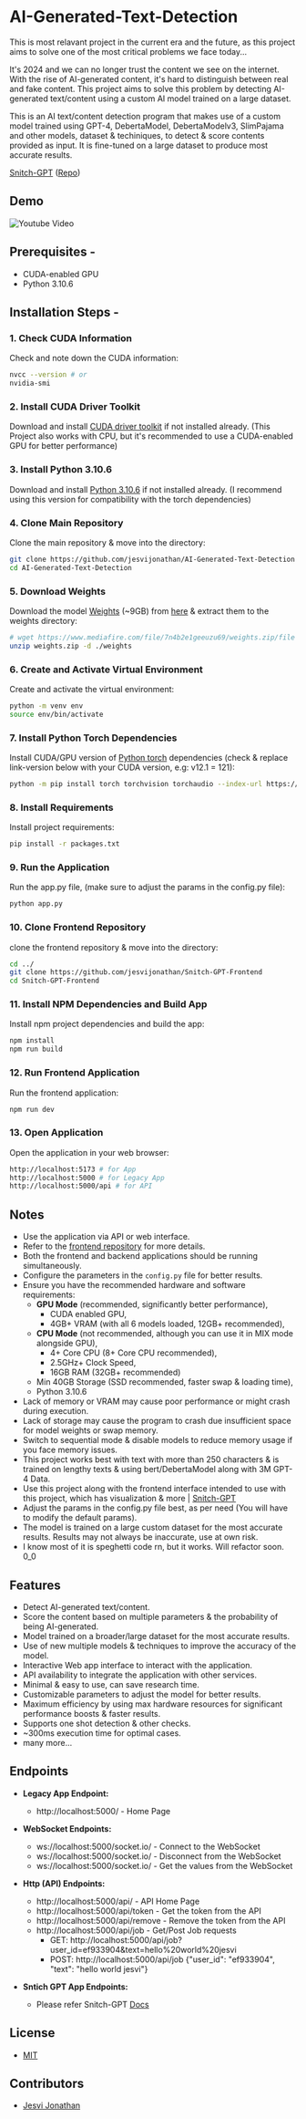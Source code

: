 # AI-Generated-Text-Detection

This is most relavant project in the current era and the future, as this project aims to solve one of the most critical problems we face today...

It's 2024 and we can no longer trust the content we see on the internet. With the rise of AI-generated content, it's hard to distinguish between real and fake content. This project aims to solve this problem by detecting AI-generated text/content using a custom AI model trained on a large dataset.

This is an AI text/content detection program that makes use of a custom model trained using GPT-4, DebertaModel, DebertaModelv3, SlimPajama and other models, dataset & techiniques, to detect & score contents provided as input. It is fine-tuned on a large dataset to produce most accurate results.

[Snitch-GPT](https://snitch-gpt.vercel.app) ([Repo](https://github.com/jesvijonathan/Snitch-GPT-Frontend))

## Demo

![Youtube Video](https://img.youtube.com/vi/1Q1Q1Q1Q1Q1/maxresdefault.jpg)

## Prerequisites -

- CUDA-enabled GPU
- Python 3.10.6

## Installation Steps -

### 1. Check CUDA Information

Check and note down the CUDA information:

```bash
nvcc --version # or
nvidia-smi
```

### 2. Install CUDA Driver Toolkit

Download and install [CUDA driver toolkit](https://developer.nvidia.com/cuda-toolkit) if not installed already.
(This Project also works with CPU, but it's recommended to use a CUDA-enabled GPU for better performance)

### 3. Install Python 3.10.6

Download and install [Python 3.10.6](https://www.python.org/downloads/release/python-3106) if not installed already.
(I recommend using this version for compatibility with the torch dependencies)

### 4. Clone Main Repository

Clone the main repository & move into the directory:

```bash
git clone https://github.com/jesvijonathan/AI-Generated-Text-Detection
cd AI-Generated-Text-Detection
```

### 5. Download Weights

Download the model [Weights](https://www.mediafire.com/file/7n4b2e1geeuzu69/weights.zip/file) (~9GB) from [here](https://www.mediafire.com/file/7n4b2e1geeuzu69/weights.zip/file) & extract them to the weights directory:

```bash
# wget https://www.mediafire.com/file/7n4b2e1geeuzu69/weights.zip/file -O weights.zip
unzip weights.zip -d ./weights
```

### 6. Create and Activate Virtual Environment

Create and activate the virtual environment:

```bash
python -m venv env
source env/bin/activate
```

### 7. Install Python Torch Dependencies

Install CUDA/GPU version of [Python torch](https://pytorch.org/get-started/locally/) dependencies (check & replace link-version below with your CUDA version, e.g: v12.1 = 121):

```bash
python -m pip install torch torchvision torchaudio --index-url https://download.pytorch.org/whl/cu121
```

### 8. Install Requirements

Install project requirements:

```bash
pip install -r packages.txt
```

### 9. Run the Application

Run the app.py file,
(make sure to adjust the params in the config.py file):

```bash
python app.py
```

### 10. Clone Frontend Repository

clone the frontend repository & move into the directory:

```bash
cd ../
git clone https://github.com/jesvijonathan/Snitch-GPT-Frontend
cd Snitch-GPT-Frontend
```

### 11. Install NPM Dependencies and Build App

Install npm project dependencies and build the app:

```bash
npm install
npm run build
```

### 12. Run Frontend Application

Run the frontend application:

```bash
npm run dev
```

### 13. Open Application

Open the application in your web browser:

```bash
http://localhost:5173 # for App
http://localhost:5000 # for Legacy App
http://localhost:5000/api # for API
```

## Notes

- Use the application via API or web interface.
- Refer to the [frontend repository](https://github.com/jesvijonathan/Snitch-GPT-Frontend) for more details.
- Both the frontend and backend applications should be running simultaneously.
- Configure the parameters in the `config.py` file for better results.
- Ensure you have the recommended hardware and software requirements:
  - **GPU Mode** (recommended, significantly better performance),
    - CUDA enabled GPU,
    - 4GB+ VRAM (with all 6 models loaded, 12GB+ recommended),
  - **CPU Mode** (not recommended, although you can use it in MIX mode alongside GPU),
    - 4+ Core CPU (8+ Core CPU recommended),
    - 2.5GHz+ Clock Speed,
    - 16GB RAM (32GB+ recommended)
  - Min 40GB Storage (SSD recommended, faster swap & loading time),
  - Python 3.10.6
- Lack of memory or VRAM may cause poor performance or might crash during execution.
- Lack of storage may cause the program to crash due insufficient space for model weights or swap memory.
- Switch to sequential mode & disable models to reduce memory usage if you face memory issues.
  <br>
- This project works best with text with more than 250 characters & is trained on lengthy texts & using bert/DebertaModel along with 3M GPT-4 Data.
- Use this project along with the frontend interface intended to use with this project, which has visualization & more | [Snitch-GPT](https://snitch-gpt.vercel.app)
- Adjust the params in the config.py file best, as per need (You will have to modify the default params).
- The model is trained on a large custom dataset for the most accurate results. Results may not always be inaccurate, use at own risk.
- I know most of it is speghetti code rn, but it works. Will refactor soon. 0_0

## Features

- Detect AI-generated text/content.
- Score the content based on multiple parameters & the probability of being AI-generated.
- Model trained on a broader/large dataset for the most accurate results.
- Use of new multiple models & techniques to improve the accuracy of the model.
- Interactive Web app interface to interact with the application.
- API availability to integrate the application with other services.
- Minimal & easy to use, can save research time.
- Customizable parameters to adjust the model for better results.
- Maximum efficiency by using max hardware resources for significant performance boosts & faster results.
- Supports one shot detection & other checks.
- ~300ms execution time for optimal cases.
- many more...

## Endpoints

- <b>Legacy App Endpoint:</b>

  - http://localhost:5000/ - Home Page

- <b>WebSocket Endpoints:</b>

  - ws://localhost:5000/socket.io/ - Connect to the WebSocket
  - ws://localhost:5000/socket.io/ - Disconnect from the WebSocket
  - ws://localhost:5000/socket.io/ - Get the values from the WebSocket

- <b>Http (API) Endpoints:</b>
  - http://localhost:5000/api/ - API Home Page
  - http://localhost:5000/api/token - Get the token from the API
  - http://localhost:5000/api/remove - Remove the token from the API
  - http://localhost:5000/api/job - Get/Post Job requests
    - GET: http://localhost:5000/api/job?user_id=ef933904&text=hello%20world%20jesvi
    - POST: http://localhost:5000/api/job {"user_id": "ef933904", "text": "hello world jesvi"}
- <b>Sntich GPT App Endpoints:</b>
  - Please refer Snitch-GPT [Docs](<[www.google.com](https://github.com/jesvijonathan/Snitch-GPT-Frontend)>)

## License

- [MIT](https://choosealicense.com/licenses/mit/)

## Contributors

- [Jesvi Jonathan](jesvi22j@gmail.com)

<!--
- []()

## Acknowledgements

- [Hugging Face](https://huggingface.co/)
- [PyTorch](https://pytorch.org/)
- [DebertaModel]()
- [DebertaModelv3]()
- [SlimPajama]()
- [AI GPT-4]()
- [Kaggle]()
- [Collab]()

## Support

- [PayPal](https://www.paypal.com/paypalme/jesvijonathan)
  -->
